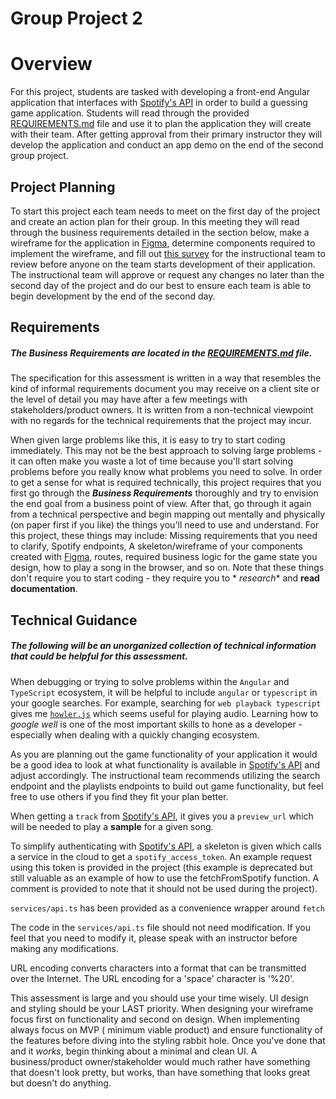 # Group Project 2

# Overview

For this project, students are tasked with developing a front-end Angular application that interfaces
with [Spotify's API](https://developer.spotify.com/documentation/web-api) in order to build a guessing game application.
Students will read through the provided [REQUIREMENTS.md](REQUIREMENDS.md) file and use it to plan the application they
will create with their team. After getting approval from their primary instructor they will develop the application and
conduct an app demo on the end of the second group project.

## Project Planning

To start this project each team needs to meet on the first day of the project and create an action plan for their group.
In this meeting they will read through the business requirements detailed in the section below, make a wireframe for the
application in [Figma](https://www.figma.com/), determine components required to implement the wireframe, and fill
out [this survey](https://forms.office.com/r/mqQyHDC5Bm) for the instructional team to review before anyone on the team
starts development of their application. The instructional team will approve or request any changes no later than the
second day of the project and do our best to ensure each team is able to begin development by the end of the second day.

## Requirements

##### The _Business Requirements_ are located in the [REQUIREMENTS.md](REQUIREMENTS.md) file.

The specification for this assessment is written in a way that resembles the kind of informal requirements document you
may receive on a client site or the level of detail you may have after a few meetings with stakeholders/product owners.
It is written from a non-technical viewpoint with no regards for the technical requirements that the project may incur.

When given large problems like this, it is easy to try to start coding immediately. This may not be the best approach to
solving large problems - it can often make you waste a lot of time because you'll start solving problems before you
really know what problems you need to solve. In order to get a sense for what is required technically, this project
requires that you first go through the **_Business Requirements_** thoroughly and try to envision the end goal from a
business point of view. After that, go through it again from a technical perspective and begin mapping out mentally and
physically (on paper first if you like) the things you'll need to use and understand. For this project, these things may
include: Missing requirements that you need to clarify, Spotify endpoints, A skeleton/wireframe of your components
created with [Figma](https://www.figma.com/), routes, required business logic for the game state you design, how to play
a song in the browser, and so on. Note that these things don't require you to start coding - they require you to *
*research** and **read documentation**.

## Technical Guidance

##### The following will be an unorganized collection of technical information that could be helpful for this assessment.

When debugging or trying to solve problems within the `Angular` and `TypeScript` ecosystem, it will be helpful to
include `angular` or `typescript` in your google searches. For example, searching for `web playback typescript` gives
me [`howler.js`](https://howlerjs.com/) which seems useful for playing audio. Learning how to _google well_ is one of
the most important skills to hone as a developer - especially when dealing with a quickly changing ecosystem.

As you are planning out the game functionality of your application it would be a good idea to look at what functionality
is available in [Spotify's API](https://developer.spotify.com/documentation/web-api) and adjust accordingly. The
instructional team recommends utilizing the search endpoint and the playlists endpoints to build out game functionality,
but feel free to use others if you find they fit your plan better.

When getting a `track` from [Spotify's API](https://developer.spotify.com/documentation/web-api), it gives you
a `preview_url` which will be needed to play a **sample** for a given song.

To simplify authenticating with [Spotify's API](https://developer.spotify.com/documentation/web-api), a skeleton is
given which calls a service in the cloud to get a `spotify_access_token`. An example request using this token is
provided in the project (this example is deprecated but still valuable as an example of how to use the fetchFromSpotify
function. A comment is provided to note that it should not be used during the project).

`services/api.ts` has been provided as a convenience wrapper around `fetch`

The code in the `services/api.ts` file should not need modification. If you feel that you need to modify it, please
speak with an instructor before making any modifications.

URL encoding converts characters into a format that can be transmitted over the Internet. The URL encoding for a 'space'
character is '%20'.

This assessment is large and you should use your time wisely. UI design and styling should be your LAST priority. When
designing your wireframe focus first on functionality and second on design. When implementing always focus on MVP (
minimum viable product) and ensure functionality of the features before diving into the styling rabbit hole. Once you've
done that and it _works_, begin thinking about a minimal and clean UI. A business/product owner/stakeholder would much
rather have something that doesn't look pretty, but works, than have something that looks great but doesn't do anything.
